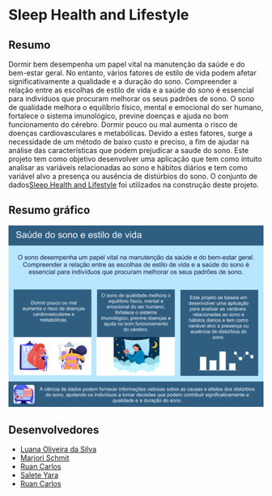 # Sleep Health and Lifestyle

## Resumo
Dormir bem desempenha um papel vital na manutenção da saúde e do bem-estar geral. No entanto, vários fatores de estilo de vida podem afetar significativamente a qualidade e a duração do sono. Compreender a relação entre as escolhas de estilo de vida e a saúde do sono é essencial para indivíduos que procuram melhorar os seus padrões de sono.
O sono de qualidade melhora o equilíbrio físico, mental e emocional do ser humano, fortalece o sistema imunológico, previne doenças e ajuda no bom funcionamento do cérebro.
Dormir pouco ou mal aumenta o risco de doenças cardiovasculares e metabólicas. Devido a estes fatores, surge a necessidade de um método de baixo custo e preciso, a fim de ajudar na análise das características que podem prejudicar a saude do sono. Este projeto tem como objetivo desenvolver uma aplicação que tem como intuito analisar as variáveis relacionadas ao sono e hábitos diários e tem como variável alvo a presença ou ausência de distúrbios do sono. O conjunto de dados[Sleep Health and Lifestyle](https://www.kaggle.com/datasets/uom190346a/sleep-health-and-lifestyle-dataset/data) foi utilizados na construção deste projeto.


## Resumo gráfico

![resumo-grafico](/docs/assets/images/resumo_grafico.png)


## Desenvolvedores
 - [Luana Oliveira da Silva](https://github.com/luanaoliveira-#1)
 - [Marjori Schmit](url-do-github-do-desenvolvedor-#2)
 - [Ruan Carlos](url-do-github-do-desenvolvedor-#3)
 - [Salete Yara](url-do-github-do-desenvolvedor-#4)
 - [Ruan Carlos](url-do-github-do-desenvolvedor-#5)



